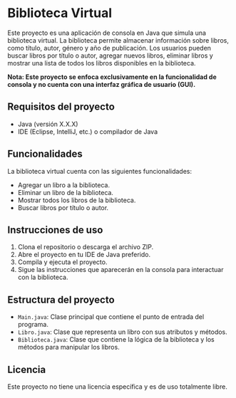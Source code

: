 # Biblioteca Virtual 

Este proyecto es una aplicación de consola en Java que simula una biblioteca virtual. La biblioteca permite almacenar información sobre libros, como título, autor, género y año de publicación. Los usuarios pueden buscar libros por título o autor, agregar nuevos libros, eliminar libros y mostrar una lista de todos los libros disponibles en la biblioteca.

**Nota: Este proyecto se enfoca exclusivamente en la funcionalidad de consola y no cuenta con una interfaz gráfica de usuario (GUI).**

## Requisitos del proyecto

- Java (versión X.X.X)
- IDE (Eclipse, IntelliJ, etc.) o compilador de Java

## Funcionalidades

La biblioteca virtual cuenta con las siguientes funcionalidades:

- Agregar un libro a la biblioteca.
- Eliminar un libro de la biblioteca.
- Mostrar todos los libros de la biblioteca.
- Buscar libros por título o autor.

## Instrucciones de uso

1. Clona el repositorio o descarga el archivo ZIP.
2. Abre el proyecto en tu IDE de Java preferido.
3. Compila y ejecuta el proyecto.
4. Sigue las instrucciones que aparecerán en la consola para interactuar con la biblioteca.

## Estructura del proyecto

- `Main.java`: Clase principal que contiene el punto de entrada del programa.
- `Libro.java`: Clase que representa un libro con sus atributos y métodos.
- `Biblioteca.java`: Clase que contiene la lógica de la biblioteca y los métodos para manipular los libros.

## Licencia

Este proyecto no tiene una licencia específica y es de uso totalmente libre.
